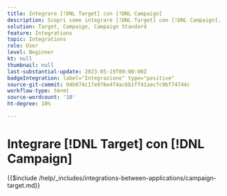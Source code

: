 ```yaml
---
title: Integrare [!DNL Target] con [!DNL Campaign]
description: Scopri come integrare [!DNL Target] con [!DNL Campaign].
solution: Target, Campaign, Campaign Standard
feature: Integrations
topic: Integrations
role: User
level: Beginner
kt: null
thumbnail: null
last-substantial-update: 2023-05-19T00:00:00Z
badgeIntegration: label="Integrazione" type="positive"
source-git-commit: 94b074c17e976e4f4acbb1ff41aacfc9bf74744c
workflow-type: tm+mt
source-wordcount: '10'
ht-degree: 10%

---
```



# Integrare [!DNL Target] con [!DNL Campaign]

{{$include /help/_includes/integrations-between-applications/campaign-target.md}}
